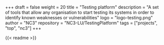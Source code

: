 +++
draft = false
weight = 20
title = "Testing platform"
description = "A set of tools that allow any organisation to start testing its systems in order to identify known weaknesses or vulnerabilities"
logo = "logo-testing.png"
author = "NC3"
repository = "NC3-LU/TestingPlatform"
tags = ["projects", "top", "nc3"]
+++

{{< readme >}}
